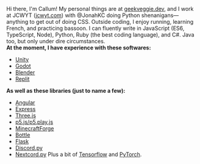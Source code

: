 Hi there, I'm Callum! My personal things are at [geekveggie.dev](https://geekveggie.dev), and I work at JCWYT ([jcwyt.com](https://jcwyt.com)) with @JonahKC doing Python shenanigans—anything to get out of doing CSS. Outside coding, I enjoy running, learning French, and practicing bassoon. I can fluently write in JavaScript (ES6, TypeScript, Node), Python, Ruby (the best coding language), and C#. Java too, but only under dire circumstances.  
**At the moment, I have experience with these softwares:**
- [Unity](https://unity.com/)
- [Godot](https://godotengine.org/)
- [Blender](https://blender.org/)
- [Replit](https://replit.com/)


**As well as these libraries (just to name a few):**
- [Angular](https://angular.io/)
- [Express](https://expressjs.com/)
- [Three.js](https://three.js.org/)
- [p5.js/p5.play.js](https://p5play.org/)
- [MinecraftForge](https://docs.minecraftforge.net/en/latest/)
- [Bottle](https://bottlepy.org/docs/dev/)
- [Flask](https://flask.palletsprojects.com/en/2.2.x/)
- [Discord.py](https://discordpy.readthedocs.io/en/stable/)
- [Nextcord.py](https://docs.nextcord.dev/en/stable/index.html)
Plus a bit of [Tensorflow](https://www.tensorflow.org/) and [PyTorch](https://pytorch.org/).

